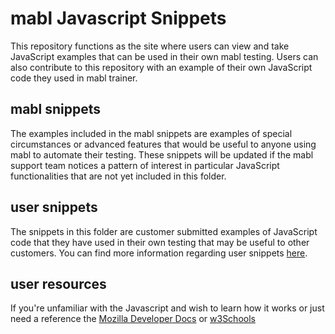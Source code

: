 # mabl Javascript Snippets

 This repository functions as the site where users can view and take JavaScript examples that can be used in their own mabl testing. Users can also contribute to this repository with an example of their own JavaScript code they used in mabl trainer.
 
 ## mabl snippets
 
The examples included in the mabl snippets are examples of special circumstances or advanced features that would be useful to anyone using mabl to automate their testing. These snippets will be updated if the mabl support team notices a pattern of interest in particular JavaScript functionalities that are not yet included in this folder.
 
 ## user snippets
 
 The snippets in this folder are customer submitted examples of JavaScript code that they have used in their own testing that may be useful to other customers. You can find more information regarding user snippets [here](https://github.com/EdgarJoelM/mabl-JavaScript-snippets/blob/master/user%20snippets/README.md).
 
 ## user resources
 
  If you're unfamiliar with the Javascript and wish to learn how it works or just need a reference the [Mozilla Developer Docs](https://www.w3schools.com/jsref/default.asp) or [w3Schools](https://www.w3schools.com/jsref/default.asp)
